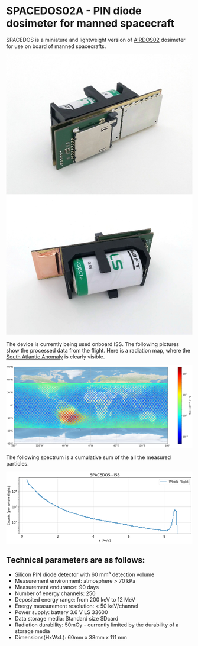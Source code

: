 # SPACEDOS02A - PIN diode dosimeter for manned spacecraft 

SPACEDOS is a miniature and lightweight version of [AIRDOS02](https://github.com/UniversalScientificTechnologies/AIRDOS02) dosimeter for use on board of manned spacecrafts.

![SPACEDOS02A device from bottom side](doc/src/img/SPACEDOS02A_bottom.jpg "PCB")
![SPACEDOS02A device from top side](doc/src/img/SPACEDOS02A_top.jpg "PCB")

The device is currently being used onboard ISS. The following pictures show the processed data from the flight. Here is a radiation map, where the [South Atlantic Anomaly](https://en.wikipedia.org/wiki/South_Atlantic_Anomaly) is clearly visible.

![ISS radiation map](/doc/src/img/ISS_radiation_map.png)

The following spectrum is a cumulative sum of the all the measured particles. 

![ISS radiation spectra](/doc/src/img/iss_flight_spectra.png)


## Technical parameters are as follows:

* Silicon PIN diode detector with 60 mm³ detection volume
* Measurement environment: atmosphere > 70 kPa
* Measurement endurance: 90 days
* Number of energy channels: 250
* Deposited energy range: from 200 keV to 12 MeV
* Energy measurement resolution: < 50 keV/channel
* Power supply: battery 3.6 V LS 33600
* Data storage media: Standard size SDcard
* Radiation durability: 50mGy - currently limited by the durability of a storage media
* Dimensions(HxWxL): 60mm x 38mm x 111 mm  
